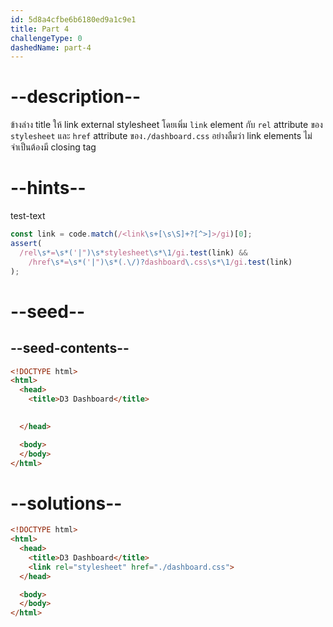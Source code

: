 ```yaml
---
id: 5d8a4cfbe6b6180ed9a1c9e1
title: Part 4
challengeType: 0
dashedName: part-4
---
```


# --description--

ข้างล่าง title ให้ link external stylesheet โดยเพิ่ม `link` element กับ `rel` attribute ของ `stylesheet` และ `href` attribute ของ`./dashboard.css` อย่างลืมว่า link elements ไม่จำเป็นต้องมี closing tag

# --hints--

test-text

```js
const link = code.match(/<link\s+[\s\S]+?[^>]>/gi)[0];
assert(
  /rel\s*=\s*('|")\s*stylesheet\s*\1/gi.test(link) &&
    /href\s*=\s*('|")\s*(.\/)?dashboard\.css\s*\1/gi.test(link)
);
```

# --seed--

## --seed-contents--

```html
<!DOCTYPE html>
<html>
  <head>
    <title>D3 Dashboard</title>

    
  </head>

  <body>
  </body>
</html>
```

# --solutions--

```html
<!DOCTYPE html>
<html>
  <head>
    <title>D3 Dashboard</title>
    <link rel="stylesheet" href="./dashboard.css">
  </head>

  <body>
  </body>
</html>
```
